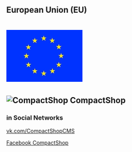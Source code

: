 European Union (EU)
---
![EU](https://raw.githubusercontent.com/Energhia-Nova/CompactShop/master/public/img/EU_Flag_c.jpg)
===

![CompactShop](https://fbcdn-profile-a.akamaihd.net/hprofile-ak-ash3/t1.0-1/p160x160/14570_1403882579880650_207752429_a.png "CompactShop")
CompactShop
---

### in Social Networks
[vk.com/CompactShopCMS](http://vk.com/CompactShopCMS)

[Facebook CompactShop](https://www.facebook.com/CompactShop)

